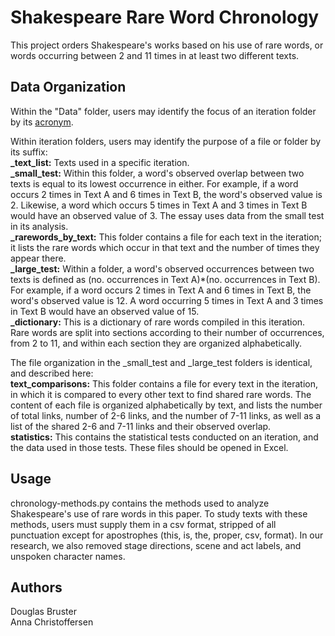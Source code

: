 # Shakespeare Rare Word Chronology
This project orders Shakespeare's works based on his use of rare words, or words occurring between 2 and 11 times in at least two different texts.  

## Data Organization
Within the "Data" folder, users may identify the focus of an iteration folder by its [acronym](https://github.com/achristo402/shakespeare-chronology/blob/master/misc-files/acronyms.md).  

Within iteration folders, users may identify the purpose of a file or folder by its suffix:  
**_text_list:** Texts used in a specific iteration.  
**_small_test:** Within this folder, a word's observed overlap between two texts is equal to its lowest occurrence in either. For example, if a word occurs 2 times in Text A and 6 times in Text B, the word's observed value is 2. Likewise, a word which occurs 5 times in Text A and 3 times in Text B would have an observed value of 3. The essay uses data from the small test in its analysis.  
**_rarewords_by_text:** This folder contains a file for each text in the iteration; it lists the rare words which occur in that text and the number of times they appear there.  
**_large_test:** Within a folder, a word's observed occurrences between two texts is defined as (no. occurrences in Text A)*(no. occurrences in Text B). For example, if a word occurs 2 times in Text A and 6 times in Text B, the word's observed value is 12. A word occurring 5 times in Text A and 3 times in Text B would have an observed value of 15.    
**_dictionary:** This is a dictionary of rare words compiled in this iteration. Rare words are split into sections according to their number of occurrences, from 2 to 11, and within each section they are organized alphabetically.  

  The file organization in the _small_test and _large_test folders is identical, and described here:  
  **text_comparisons:** This folder contains a file for every text in the iteration, in which it is compared to every other text to find shared rare words. The content of each file is organized alphabetically by text, and lists the number of total links, number of 2-6 links, and the number of 7-11 links, as well as a list of the shared 2-6 and 7-11 links and their observed overlap.   
  **statistics:** This contains the statistical tests conducted on an iteration, and the data used in those tests. These files should be opened in Excel.  

## Usage
chronology-methods.py contains the methods used to analyze Shakespeare's use of rare words in this paper. To study texts with these methods, users must supply them in a csv format, stripped of all punctuation except for apostrophes (this, is, the, proper, csv, format). In our research, we also removed stage directions, scene and act labels, and unspoken character names.

## Authors  
Douglas Bruster  
Anna Christoffersen  
